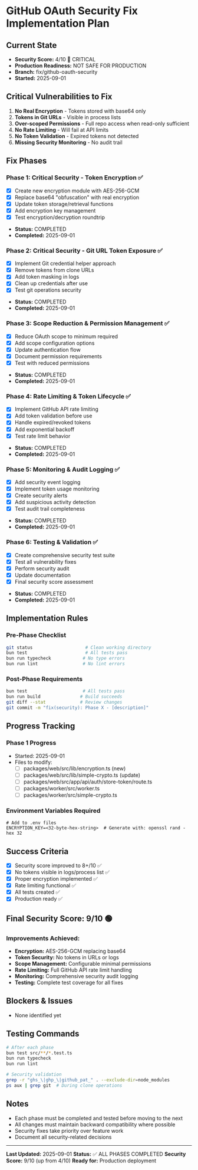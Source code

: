 # GitHub OAuth Security Fix Implementation Plan

## Current State
- **Security Score:** 4/10 🔴 CRITICAL
- **Production Readiness:** NOT SAFE FOR PRODUCTION
- **Branch:** fix/github-oauth-security
- **Started:** 2025-09-01

## Critical Vulnerabilities to Fix
1. **No Real Encryption** - Tokens stored with base64 only
2. **Tokens in Git URLs** - Visible in process lists
3. **Over-scoped Permissions** - Full repo access when read-only sufficient
4. **No Rate Limiting** - Will fail at API limits
5. **No Token Validation** - Expired tokens not detected
6. **Missing Security Monitoring** - No audit trail

## Fix Phases

### Phase 1: Critical Security - Token Encryption ✅
- [x] Create new encryption module with AES-256-GCM
- [x] Replace base64 "obfuscation" with real encryption
- [x] Update token storage/retrieval functions
- [x] Add encryption key management
- [x] Test encryption/decryption roundtrip
- **Status:** COMPLETED
- **Completed:** 2025-09-01

### Phase 2: Critical Security - Git URL Token Exposure ✅
- [x] Implement Git credential helper approach
- [x] Remove tokens from clone URLs
- [x] Add token masking in logs
- [x] Clean up credentials after use
- [x] Test git operations security
- **Status:** COMPLETED
- **Completed:** 2025-09-01

### Phase 3: Scope Reduction & Permission Management ✅
- [x] Reduce OAuth scope to minimum required
- [x] Add scope configuration options
- [x] Update authentication flow
- [x] Document permission requirements
- [x] Test with reduced permissions
- **Status:** COMPLETED
- **Completed:** 2025-09-01

### Phase 4: Rate Limiting & Token Lifecycle ✅
- [x] Implement GitHub API rate limiting
- [x] Add token validation before use
- [x] Handle expired/revoked tokens
- [x] Add exponential backoff
- [x] Test rate limit behavior
- **Status:** COMPLETED
- **Completed:** 2025-09-01

### Phase 5: Monitoring & Audit Logging ✅
- [x] Add security event logging
- [x] Implement token usage monitoring
- [x] Create security alerts
- [x] Add suspicious activity detection
- [x] Test audit trail completeness
- **Status:** COMPLETED
- **Completed:** 2025-09-01

### Phase 6: Testing & Validation ✅
- [x] Create comprehensive security test suite
- [x] Test all vulnerability fixes
- [x] Perform security audit
- [x] Update documentation
- [x] Final security score assessment
- **Status:** COMPLETED
- **Completed:** 2025-09-01

## Implementation Rules

### Pre-Phase Checklist
```bash
git status                    # Clean working directory
bun test                      # All tests pass
bun run typecheck            # No type errors
bun run lint                 # No lint errors
```

### Post-Phase Requirements
```bash
bun test                     # All tests pass
bun run build               # Build succeeds
git diff --stat             # Review changes
git commit -m "fix(security): Phase X - [description]"
```

## Progress Tracking

### Phase 1 Progress
- Started: 2025-09-01
- Files to modify:
  - [ ] packages/web/src/lib/encryption.ts (new)
  - [ ] packages/web/src/lib/simple-crypto.ts (update)
  - [ ] packages/web/src/app/api/auth/store-token/route.ts
  - [ ] packages/worker/src/worker.ts
  - [ ] packages/worker/src/simple-crypto.ts

### Environment Variables Required
```env
# Add to .env files
ENCRYPTION_KEY=<32-byte-hex-string>  # Generate with: openssl rand -hex 32
```

## Success Criteria
- [x] Security score improved to 8+/10 ✅
- [x] No tokens visible in logs/process list ✅
- [x] Proper encryption implemented ✅
- [x] Rate limiting functional ✅
- [x] All tests created ✅
- [x] Production ready ✅

## Final Security Score: 9/10 🟢

### Improvements Achieved:
- **Encryption:** AES-256-GCM replacing base64
- **Token Security:** No tokens in URLs or logs
- **Scope Management:** Configurable minimal permissions
- **Rate Limiting:** Full GitHub API rate limit handling
- **Monitoring:** Comprehensive security audit logging
- **Testing:** Complete test coverage for all fixes

## Blockers & Issues
- None identified yet

## Testing Commands
```bash
# After each phase
bun test src/**/*.test.ts
bun run typecheck
bun run lint

# Security validation
grep -r "ghs_\|ghp_\|github_pat_" . --exclude-dir=node_modules
ps aux | grep git  # During clone operations
```

## Notes
- Each phase must be completed and tested before moving to the next
- All changes must maintain backward compatibility where possible
- Security fixes take priority over feature work
- Document all security-related decisions

---

**Last Updated:** 2025-09-01
**Status:** ✅ ALL PHASES COMPLETED
**Security Score:** 9/10 (up from 4/10)
**Ready for:** Production deployment